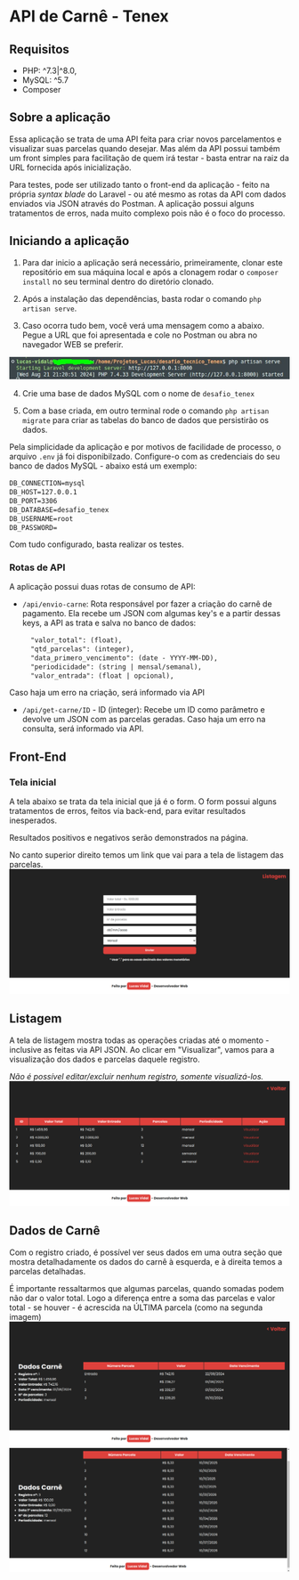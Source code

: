 # API de Carnê - Tenex

## Requisitos
- PHP: ^7.3|^8.0,
- MySQL: ^5.7
- Composer

## Sobre a aplicação
Essa aplicação se trata de uma API feita para criar novos parcelamentos e visualizar suas parcelas quando desejar. Mas além da API possui também um front simples para facilitação de quem irá testar - basta entrar na raiz da URL fornecida após inicialização.

Para testes, pode ser utilizado tanto o front-end da aplicação - feito na própria _syntax blade_ do Laravel - ou até mesmo as rotas da API com dados enviados via JSON através do Postman.
A aplicação possui alguns tratamentos de erros, nada muito complexo pois não é o foco do processo.

## Iniciando a aplicação
1. Para dar inicio a aplicação será necessário, primeiramente, clonar este repositório em sua máquina local e após a clonagem rodar o `composer install` no seu terminal dentro do diretório clonado. 

2. Após a instalação das dependências, basta rodar o comando `php artisan serve`.

3. Caso ocorra tudo bem, você verá uma mensagem como a abaixo. Pegue a URL que foi apresentada e cole no Postman ou abra no navegador WEB se preferir.

![alt text](/screenshots/terminal.jpg)

4. Crie uma base de dados MySQL com o nome de `desafio_tenex`

5. Com a base criada, em outro terminal rode o comando `php artisan migrate` para criar as tabelas do banco de dados que persistirão os dados.

Pela simplicidade da aplicação e por motivos de facilidade de processo, o arquivo `.env` já foi disponibilzado. Configure-o com as credenciais do seu banco de dados MySQL - abaixo está um exemplo:

    DB_CONNECTION=mysql
    DB_HOST=127.0.0.1
    DB_PORT=3306
    DB_DATABASE=desafio_tenex
    DB_USERNAME=root
    DB_PASSWORD=

Com tudo configurado, basta realizar os testes.

### Rotas de API
A aplicação possui duas rotas de consumo de API:
- `/api/envio-carne`: Rota responsável por fazer a criação do carnê de pagamento. Ela recebe um JSON com algumas key's e a partir dessas keys, a API as trata e salva no banco de dados:

        "valor_total": (float),
        "qtd_parcelas": (integer),
        "data_primero_vencimento": (date - YYYY-MM-DD),
        "periodicidade": (string | mensal/semanal),
        "valor_entrada": (float | opcional),
    
Caso haja um erro na criação, será informado via API

- `/api/get-carne/ID` - ID (integer): Recebe um ID como parâmetro e devolve um JSON com as parcelas geradas. 
Caso haja um erro na consulta, será informado via API.

## Front-End
### Tela inicial
A tela abaixo se trata da tela inicial que já é o form. O form possui alguns tratamentos de erros, feitos via back-end, para evitar resultados inesperados.

Resultados positivos e negativos serão demonstrados na página.

No canto superior direito temos um link que vai para a tela de listagem das parcelas.
![alt text](/screenshots/home.png)

## Listagem
A tela de listagem mostra todas as operações criadas até o momento - inclusive as feitas via API JSON. Ao clicar em "Visualizar", vamos para a visualização dos dados e parcelas daquele registro.

*Não é possível editar/excluir nenhum registro, somente visualizá-los.* 
![alt text](/screenshots/listagem.png)

## Dados de Carnê
Com o registro criado, é possível ver seus dados em uma outra seção que mostra detalhadamente os dados do carnê à esquerda, e à direita temos a parcelas detalhadas.

É importante ressaltarmos que algumas parcelas, quando somadas podem não dar o valor total. Logo a diferença entre a soma das parcelas e valor total - se houver - é acrescida na ÚLTIMA parcela (como na segunda imagem)
![alt text](/screenshots/dados.png)
![alt text](/screenshots/dados2.png)

